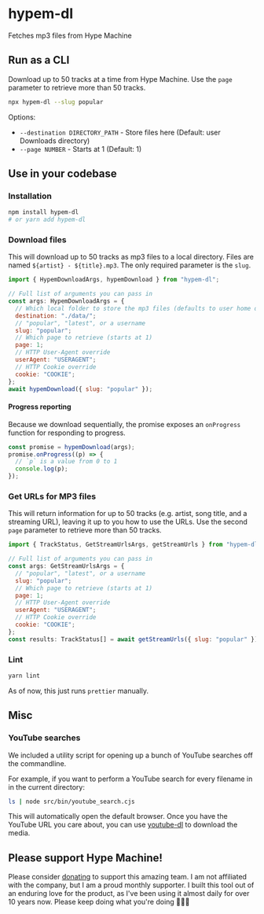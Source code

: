 # hypem-dl

Fetches mp3 files from Hype Machine

## Run as a CLI

Download up to 50 tracks at a time from Hype Machine.
Use the `page` parameter to retrieve more than 50 tracks.

```bash
npx hypem-dl --slug popular
```

Options:

- `--destination DIRECTORY_PATH` - Store files here (Default: user Downloads directory)
- `--page NUMBER` - Starts at 1 (Default: 1)

## Use in your codebase

### Installation

```bash
npm install hypem-dl
# or yarn add hypem-dl
```

### Download files

This will download up to 50 tracks as mp3 files to a local directory.
Files are named `${artist} - ${title}.mp3`.
The only required parameter is the `slug`.

```js
import { HypemDownloadArgs, hypemDownload } from "hypem-dl";

// Full list of arguments you can pass in
const args: HypemDownloadArgs = {
  // Which local folder to store the mp3 files (defaults to user home downloads folder)
  destination: "./data/";
  // "popular", "latest", or a username
  slug: "popular";
  // Which page to retrieve (starts at 1)
  page: 1;
  // HTTP User-Agent override
  userAgent: "USERAGENT";
  // HTTP Cookie override
  cookie: "COOKIE";
};
await hypemDownload({ slug: "popular" });
```

#### Progress reporting

Because we download sequentially, the promise exposes an `onProgress` function for responding to progress.

```js
const promise = hypemDownload(args);
promise.onProgress((p) => {
  // `p` is a value from 0 to 1
  console.log(p);
});
```

### Get URLs for MP3 files

This will return information for up to 50 tracks
(e.g. artist, song title, and a streaming URL),
leaving it up to you how to use the URLs.
Use the second `page` parameter to retrieve more than 50 tracks.

```js
import { TrackStatus, GetStreamUrlsArgs, getStreamUrls } from "hypem-dl";

// Full list of arguments you can pass in
const args: GetStreamUrlsArgs = {
  // "popular", "latest", or a username
  slug: "popular";
  // Which page to retrieve (starts at 1)
  page: 1;
  // HTTP User-Agent override
  userAgent: "USERAGENT";
  // HTTP Cookie override
  cookie: "COOKIE";
};
const results: TrackStatus[] = await getStreamUrls({ slug: "popular" });
```

### Lint

```bash
yarn lint
```

As of now, this just runs `prettier` manually.

## Misc

### YouTube searches

We included a utility script for opening up a bunch of YouTube searches off the commandline.

For example, if you want to perform a YouTube search for every filename in
in the current directory:

```bash
ls | node src/bin/youtube_search.cjs
```

This will automatically open the default browser.
Once you have the YouTube URL you care about, you can use
[youtube-dl](https://github.com/ytdl-org/youtube-dl)
to download the media.

## Please support Hype Machine!

Please consider [donating](https://hypem.com/support-us) to support this amazing team.
I am not affiliated with the company, but I am a proud monthly supporter.
I built this tool out of an enduring love for the product,
as I've been using it almost daily for over 10 years now.
Please keep doing what you're doing 💜💜💜
